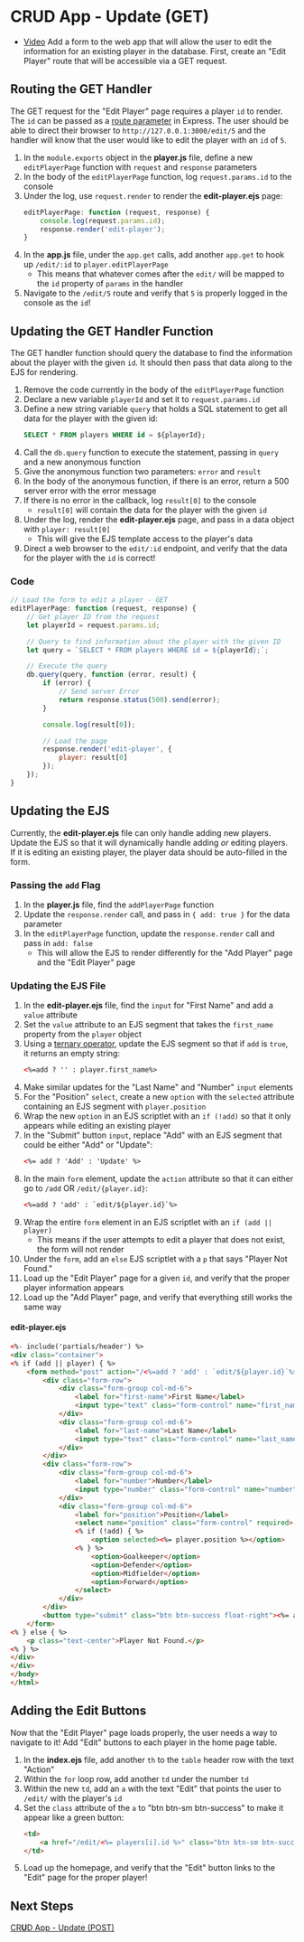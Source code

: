 # CR**U**D App - Update (GET)
- [Video](https://www.youtube.com/watch?v=_UM73ykkxfU&list=PL1P_sExxi-9PSNwmays_UE8JYllVu7P7u&index=51)
Add a form to the web app that will allow the user to edit the information for an existing player in the database. First, create an "Edit Player" route that will be accessible via a GET request.

## Routing the GET Handler
The GET request for the "Edit Player" page requires a player `id` to render. The `id` can be passed as a [route parameter](http://expressjs.com/en/guide/routing.html#route-parameters) in Express. The user should be able to direct their browser to `http://127.0.0.1:3000/edit/5` and the handler will know that the user would like to edit the player with an `id` of `5`.

1. In the `module.exports` object in the **player.js** file, define a new `editPlayerPage` function with `request` and `response` parameters
1. In the body of the `editPlayerPage` function, log `request.params.id` to the console
1. Under the log, use `request.render` to render the **edit-player.ejs** page:
    ```js
    editPlayerPage: function (request, response) {
        console.log(request.params.id);
        response.render('edit-player');
    }
    ```
1. In the **app.js** file, under the `app.get` calls, add another `app.get` to hook up `/edit/:id` to `player.editPlayerPage`
    - This means that whatever comes after the `edit/` will be mapped to the `id` property of `params` in the handler
1. Navigate to the `/edit/5` route and verify that `5` is properly logged in the console as the `id`!

## Updating the GET Handler Function
The GET handler function should query the database to find the information about the player with the given `id`. It should then pass that data along to the EJS for rendering.

1. Remove the code currently in the body of the `editPlayerPage` function
1. Declare a new variable `playerId` and set it to `request.params.id`
1. Define a new string variable `query` that holds a SQL statement to get all data for the player with the given id:
    ```sql
    SELECT * FROM players WHERE id = ${playerId};
    ```
1. Call the `db.query` function to execute the statement, passing in `query` and a new anonymous function
1. Give the anonymous function two parameters: `error` and `result`
1. In the body of the anonymous function, if there is an error, return a 500 server error with the error message
1. If there is no error in the callback, log `result[0]` to the console
    - `result[0]` will contain the data for the player with the given `id`
1. Under the log, render the **edit-player.ejs** page, and pass in a data object with `player: result[0]`
    - This will give the EJS template access to the player's data
1. Direct a web browser to the `edit/:id` endpoint, and verify that the data for the player with the `id` is correct!

### Code
```js
// Load the form to edit a player - GET
editPlayerPage: function (request, response) {
    // Get player ID from the request
    let playerId = request.params.id;

    // Query to find information about the player with the given ID
    let query = `SELECT * FROM players WHERE id = ${playerId};`;

    // Execute the query
    db.query(query, function (error, result) {
        if (error) {
            // Send server Error
            return response.status(500).send(error);
        }

        console.log(result[0]);

        // Load the page
        response.render('edit-player', {
            player: result[0]
        });
    });
}
```

## Updating the EJS
Currently, the **edit-player.ejs** file can only handle adding new players. Update the EJS so that it will dynamically handle adding _or_ editing players. If it is editing an existing player, the player data should be auto-filled in the form.

### Passing the `add` Flag
1. In the **player.js** file, find the `addPlayerPage` function
1. Update the `response.render` call, and pass in `{ add: true }` for the data parameter
1. In the `editPlayerPage` function, update the `response.render` call and pass in `add: false`
    - This will allow the EJS to render differently for the "Add Player" page and the "Edit Player" page

### Updating the EJS File
1. In the **edit-player.ejs** file, find the `input` for "First Name" and add a `value` attribute
1. Set the `value` attribute to an EJS segment that takes the `first_name` property from the `player` object
1. Using a [ternary operator](https://developer.mozilla.org/en-US/docs/Web/JavaScript/Reference/Operators/Conditional_Operator), update the EJS segment so that if `add` is `true`, it returns an empty string:
    ```html
    <%=add ? '' : player.first_name%>
    ```
1. Make similar updates for the "Last Name" and "Number" `input` elements
1. For the "Position" `select`, create a new `option` with the `selected` attribute containing an EJS segment with `player.position`
1. Wrap the new `option` in an EJS scriptlet with an `if (!add)` so that it only appears while editing an existing player
1. In the "Submit" button `input`, replace "Add" with an EJS segment that could be either "Add" or "Update":
    ```html
    <%= add ? 'Add' : 'Update' %>
    ```
1. In the main `form` element, update the `action` attribute so that it can either go to `/add` OR `/edit/{player.id}`:
    ```html
    <%=add ? 'add' : `edit/${player.id}`%>
    ```
1. Wrap the entire `form` element in an EJS scriptlet with an `if (add || player)`
    - This means if the user attempts to edit a player that does not exist, the form will not render
1. Under the `form`, add an `else` EJS scriptlet with a `p` that says "Player Not Found."
1. Load up the "Edit Player" page for a given `id`, and verify that the proper player information appears
1. Load up the "Add Player" page, and verify that everything still works the same way

#### **edit-player.ejs**
```html
<%- include('partials/header') %>
<div class="container">
<% if (add || player) { %>
    <form method="post" action="/<%=add ? 'add' : `edit/${player.id}`%>">
        <div class="form-row">
            <div class="form-group col-md-6">
                <label for="first-name">First Name</label>
                <input type="text" class="form-control" name="first_name" value="<%=add ? '' : player.first_name%>" required>
            </div>
            <div class="form-group col-md-6">
                <label for="last-name">Last Name</label>
                <input type="text" class="form-control" name="last_name" value="<%=add ? '' : player.last_name%>" required>
            </div>
        </div>
        <div class="form-row">
            <div class="form-group col-md-6">
                <label for="number">Number</label>
                <input type="number" class="form-control" name="number" value="<%=add ? '' : player.number%>" required>
            </div>
            <div class="form-group col-md-6">
                <label for="position">Position</label>
                <select name="position" class="form-control" required>
                <% if (!add) { %>
                    <option selected><%= player.position %></option>
                <% } %>
                    <option>Goalkeeper</option>
                    <option>Defender</option>
                    <option>Midfielder</option>
                    <option>Forward</option>
                </select>
            </div>
        </div>
        <button type="submit" class="btn btn-success float-right"><%= add ? 'Add' : 'Update' %> Player</button>
    </form>
<% } else { %>
    <p class="text-center">Player Not Found.</p>
<% } %>
</div>
</div>
</body>
</html>
```

## Adding the Edit Buttons
Now that the "Edit Player" page loads properly, the user needs a way to navigate to it! Add "Edit" buttons to each player in the home page table.

1. In the **index.ejs** file, add another `th` to the `table` header row with the text "Action"
1. Within the `for` loop row, add another `td` under the number `td`
1. Within the new `td`, add an `a` with the text "Edit" that points the user to `/edit/` with the player's `id`
1. Set the `class` attribute of the `a` to "btn btn-sm btn-success" to make it appear like a green button:
    ```html
    <td>
        <a href="/edit/<%= players[i].id %>" class="btn btn-sm btn-success">Edit</a>
    </td>
    ```
1. Load up the homepage, and verify that the "Edit" button links to the "Edit" page for the proper player!

## Next Steps
[CR**U**D App - Update (POST)](CrudAppUpdatePost.md)
